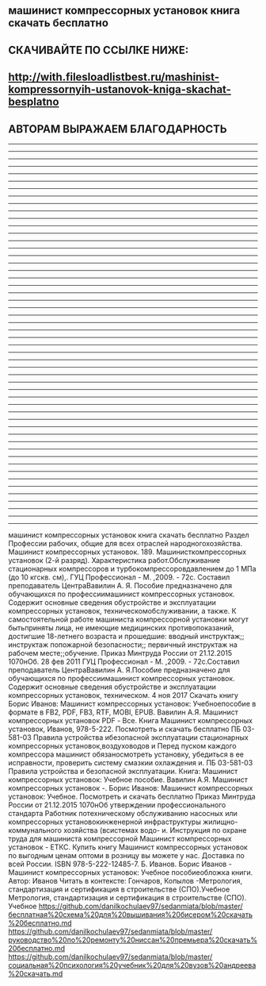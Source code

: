машинист компрессорных установок книга скачать бесплатно
--------------------------------------------------
СКАЧИВАЙТЕ ПО ССЫЛКЕ НИЖЕ:
--------------------------------------------------
http://with.filesloadlistbest.ru/mashinist-kompressornyih-ustanovok-kniga-skachat-besplatno
--------------------------------------------------
АВТОРАМ ВЫРАЖАЕМ БЛАГОДАРНОСТЬ
--------------------------------------------------
--------------------------------------------------
--------------------------------------------------
--------------------------------------------------
--------------------------------------------------
--------------------------------------------------
--------------------------------------------------
--------------------------------------------------
--------------------------------------------------
--------------------------------------------------
--------------------------------------------------
--------------------------------------------------
--------------------------------------------------
--------------------------------------------------
--------------------------------------------------
--------------------------------------------------
--------------------------------------------------
--------------------------------------------------
--------------------------------------------------
--------------------------------------------------
--------------------------------------------------
--------------------------------------------------
--------------------------------------------------
--------------------------------------------------
--------------------------------------------------
--------------------------------------------------
--------------------------------------------------
--------------------------------------------------
--------------------------------------------------
--------------------------------------------------
--------------------------------------------------
--------------------------------------------------
--------------------------------------------------
--------------------------------------------------
--------------------------------------------------
--------------------------------------------------
--------------------------------------------------
--------------------------------------------------
--------------------------------------------------
--------------------------------------------------
--------------------------------------------------
--------------------------------------------------
--------------------------------------------------
--------------------------------------------------
--------------------------------------------------
--------------------------------------------------
--------------------------------------------------
--------------------------------------------------
--------------------------------------------------
--------------------------------------------------
--------------------------------------------------
--------------------------------------------------
--------------------------------------------------
машинист компрессорных установок книга скачать бесплатно Раздел Профессии рабочих, общие для всех отраслей народногохозяйства. Машинист компрессорных установок.  189. Машинисткомпрессорных установок (2-й разряд). Характеристика работ.Обслуживание стационарных компрессоров и турбокомпрессоровдавлением до 1 МПа (до 10 кгскв. см),. ГУЦ Профессионал - М. ,2009. - 72с. Составил преподаватель ЦентраВавилин А. Я. Пособие предназначено для обучающихся по профессиимашинист компрессорных установок. Содержит основные сведения обустройстве и эксплуатации компрессорных установок, техническомобслуживании, а также. К самостоятельной работе машиниста компрессорной установки могут бытьприняты лица, не имеющие медицинских противопоказаний, достигшие 18-летнего возраста и прошедшие: вводный инструктаж;; инструктаж попожарной безопасности;; первичный инструктаж на рабочем месте;;обучение. Приказ Минтруда России от 21.12.2015  1070нОб. 28 фев 2011  ГУЦ Профессионал - М. ,2009. - 72с.Составил преподаватель ЦентраВавилин А. Я.Пособие предназначено для обучающихся по профессиимашинист компрессорных установок. Содержит основные сведения обустройстве и эксплуатации компрессорных установок, техническом. 4 ноя 2017  Скачать книгу Борис Иванов: Машинист компрессорных установок: Учебноепособие в формате в FB2, PDF, FB3, RTF, MOBI, EPUB. Вавилин А.Я. Машинист компрессорных установок PDF - Все. Книга Машинист компрессорных установок, Иванов, 978-5-222. Посмотреть и скачать бесплатно ПБ 03-581-03 Правила устройства ибезопасной эксплуатации стационарных компрессорных установок,воздуховодов и  Перед пуском каждого компрессора машинист обязаносмотреть установку, убедиться в ее исправности, проверить систему смазкии охлаждения и. ПБ 03-581-03 Правила устройства и безопасной эксплуатации. Книга: Машинист компрессорных установок: Учебное пособие. Вавилин А.Я. Машинист компрессорных установок -. Борис Иванов: Машинист компрессорных установок: Учебное. Посмотреть и скачать бесплатно Приказ Минтруда России от 21.12.2015 1070нОб утверждении профессионального стандарта Работник потехническому обслуживанию насосных или компрессорных установокинженерной инфраструктуры жилищно-коммунального хозяйства (всистемах водо- и. Инструкция по охране труда для машиниста компрессорной
Машинист компрессорных установок - ЕТКС. Купить книгу Машинист компрессорных установок по выгодным ценам оптоми в розницу вы можете у нас. Доставка по всей России. ISBN 978-5-222-12485-7. Б. Иванов. Борис Иванов - Машинист компрессорных установок: Учебное пособиеобложка книги. Автор: Иванов  Читать в контексте: Гончаров, Копылов -Метрология, стандартизация и сертификация в строительстве (СПО).Учебное Метрология, стандартизация и сертификация в строительстве (СПО). Учебное
https://github.com/danilkochulaev97/sedanmiata/blob/master/бесплатная%20схема%20для%20вышивания%20бисером%20скачать%20бесплатно.md
https://github.com/danilkochulaev97/sedanmiata/blob/master/руководство%20по%20ремонту%20ниссан%20премьера%20скачать%20бесплатно.md
https://github.com/danilkochulaev97/sedanmiata/blob/master/социальная%20психология%20учебник%20для%20вузов%20андреева%20скачать.md